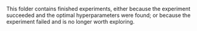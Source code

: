 This folder contains finished experiments, either because the experiment succeeded and the optimal hyperparameters were found; or because the experiment failed and is no longer worth exploring.
